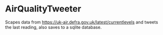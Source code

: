 # AirQualityTweeter

Scapes data from https://uk-air.defra.gov.uk/latest/currentlevels and tweets the last reading, also saves to a sqlite database.
